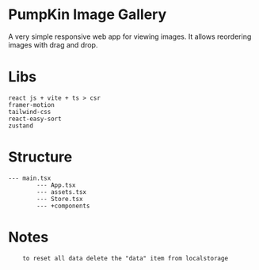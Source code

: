 # PumpKin Image Gallery

A very simple responsive web app for viewing images. It allows reordering images with drag and drop.

# Libs

    react js + vite + ts > csr
    framer-motion
    tailwind-css
    react-easy-sort
    zustand

# Structure

    --- main.tsx
            --- App.tsx
            --- assets.tsx
            --- Store.tsx
            --- +components

# Notes

        to reset all data delete the "data" item from localstorage

